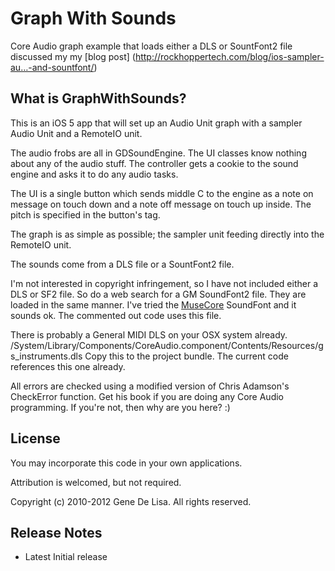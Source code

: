 Graph With Sounds
======

Core Audio graph example that loads either a DLS or SountFont2 file discussed my my [blog post]
(http://rockhoppertech.com/blog/ios-sampler-au…-and-sountfont/)

What is GraphWithSounds?
---------------
This is an iOS 5 app that will set up an Audio Unit graph with a sampler Audio Unit and a RemoteIO unit.

The audio frobs are all in GDSoundEngine. The UI classes know nothing about any of the audio stuff. The controller gets a cookie to the sound engine and asks it to do any audio tasks.

 The UI is a single button which sends middle C to the engine as a note on message on touch down and a note off message on touch up inside. The pitch is specified in the button's tag.

The graph is as simple as possible; the sampler unit feeding directly into the RemoteIO unit. 

The sounds come from a DLS file or a SountFont2 file.

I'm not interested in copyright infringement, so I have not included either a DLS or SF2 file. So do a web search for a GM SoundFont2 file. They are loaded in the same manner. I've tried the [MuseCore](http://musescore.org/en/handbook/soundfont/ "MuseCore") SoundFont and it sounds ok. The commented out code uses this file.

There is probably a General MIDI DLS on your OSX system already.
/System/Library/Components/CoreAudio.component/Contents/Resources/gs_instruments.dls
Copy this to the project bundle. The current code references this one already.


All errors are checked using a modified version of Chris Adamson's CheckError function.
Get his book if you are doing any Core Audio programming. If you're not, then why are you here? :)

License
-------

You may incorporate this code in your own applications.

Attribution is welcomed, but not required.

Copyright (c) 2010-2012 Gene De Lisa. All rights reserved.


Release Notes
-------------

* Latest
Initial release